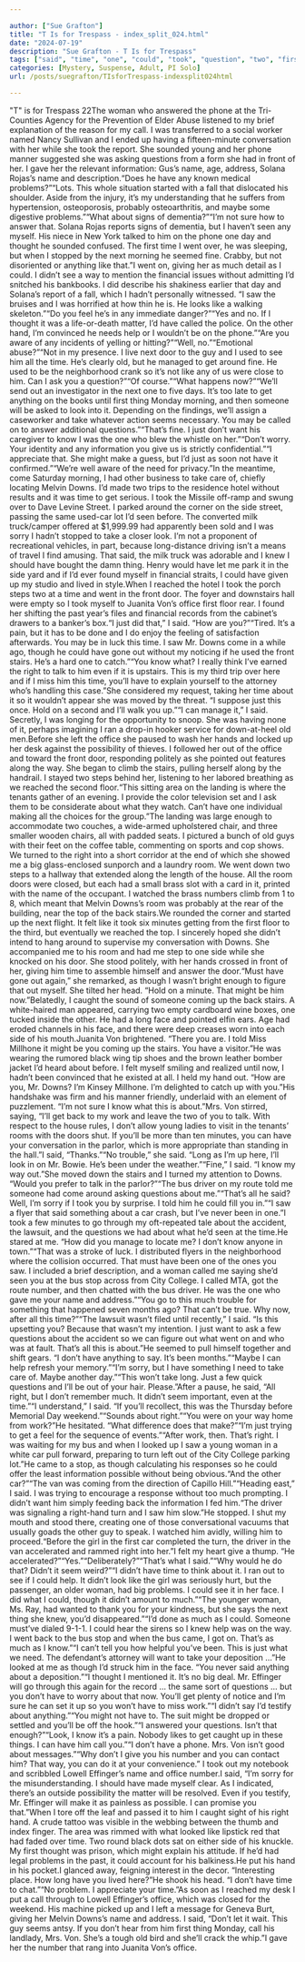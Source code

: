 ```yaml
---

author: ["Sue Grafton"]
title: "T Is for Trespass - index_split_024.html"
date: "2024-07-19"
description: "Sue Grafton - T Is for Trespass"
tags: ["said", "time", "one", "could", "took", "question", "two", "first", "like", "get", "down", "name", "went", "much", "way", "saw", "look", "hand", "door", "take", "know", "might", "von", "office", "right"]
categories: [Mystery, Suspense, Adult, PI Solo]
url: /posts/suegrafton/TIsforTrespass-indexsplit024html

---
```



"T" is for Trespass
22The woman who answered the phone at the Tri-Counties Agency for the Prevention of Elder Abuse listened to my brief explanation of the reason for my call. I was transferred to a social worker named Nancy Sullivan and I ended up having a fifteen-minute conversation with her while she took the report. She sounded young and her phone manner suggested she was asking questions from a form she had in front of her. I gave her the relevant information: Gus’s name, age, address, Solana Rojas’s name and description.“Does he have any known medical problems?”“Lots. This whole situation started with a fall that dislocated his shoulder. Aside from the injury, it’s my understanding that he suffers from hypertension, osteoporosis, probably osteoarthritis, and maybe some digestive problems.”“What about signs of dementia?”“I’m not sure how to answer that. Solana Rojas reports signs of dementia, but I haven’t seen any myself. His niece in New York talked to him on the phone one day and thought he sounded confused. The first time I went over, he was sleeping, but when I stopped by the next morning he seemed fine. Crabby, but not disoriented or anything like that.”I went on, giving her as much detail as I could. I didn’t see a way to mention the financial issues without admitting I’d snitched his bankbooks. I did describe his shakiness earlier that day and Solana’s report of a fall, which I hadn’t personally witnessed. “I saw the bruises and I was horrified at how thin he is. He looks like a walking skeleton.”“Do you feel he’s in any immediate danger?”“Yes and no. If I thought it was a life-or-death matter, I’d have called the police. On the other hand, I’m convinced he needs help or I wouldn’t be on the phone.”“Are you aware of any incidents of yelling or hitting?”“Well, no.”“Emotional abuse?”“Not in my presence. I live next door to the guy and I used to see him all the time. He’s clearly old, but he managed to get around fine. He used to be the neighborhood crank so it’s not like any of us were close to him. Can I ask you a question?”“Of course.”“What happens now?”“We’ll send out an investigator in the next one to five days. It’s too late to get anything on the books until first thing Monday morning, and then someone will be asked to look into it. Depending on the findings, we’ll assign a caseworker and take whatever action seems necessary. You may be called on to answer additional questions.”“That’s fine. I just don’t want his caregiver to know I was the one who blew the whistle on her.”“Don’t worry. Your identity and any information you give us is strictly confidential.”“I appreciate that. She might make a guess, but I’d just as soon not have it confirmed.”“We’re well aware of the need for privacy.”In the meantime, come Saturday morning, I had other business to take care of, chiefly locating Melvin Downs. I’d made two trips to the residence hotel without results and it was time to get serious. I took the Missile off-ramp and swung over to Dave Levine Street. I parked around the corner on the side street, passing the same used-car lot I’d seen before. The converted milk truck/camper offered at $1,999.99 had apparently been sold and I was sorry I hadn’t stopped to take a closer look. I’m not a proponent of recreational vehicles, in part, because long-distance driving isn’t a means of travel I find amusing. That said, the milk truck was adorable and I knew I should have bought the damn thing. Henry would have let me park it in the side yard and if I’d ever found myself in financial straits, I could have given up my studio and lived in style.When I reached the hotel I took the porch steps two at a time and went in the front door. The foyer and downstairs hall were empty so I took myself to Juanita Von’s office first floor rear. I found her shifting the past year’s files and financial records from the cabinet’s drawers to a banker’s box.“I just did that,” I said. “How are you?”“Tired. It’s a pain, but it has to be done and I do enjoy the feeling of satisfaction afterwards. You may be in luck this time. I saw Mr. Downs come in a while ago, though he could have gone out without my noticing if he used the front stairs. He’s a hard one to catch.”“You know what? I really think I’ve earned the right to talk to him even if it is upstairs. This is my third trip over here and if I miss him this time, you’ll have to explain yourself to the attorney who’s handling this case.”She considered my request, taking her time about it so it wouldn’t appear she was moved by the threat. “I suppose just this once. Hold on a second and I’ll walk you up.”“I can manage it,” I said. Secretly, I was longing for the opportunity to snoop. She was having none of it, perhaps imagining I ran a drop-in hooker service for down-at-heel old men.Before she left the office she paused to wash her hands and locked up her desk against the possibility of thieves. I followed her out of the office and toward the front door, responding politely as she pointed out features along the way. She began to climb the stairs, pulling herself along by the handrail. I stayed two steps behind her, listening to her labored breathing as we reached the second floor.“This sitting area on the landing is where the tenants gather of an evening. I provide the color television set and I ask them to be considerate about what they watch. Can’t have one individual making all the choices for the group.”The landing was large enough to accommodate two couches, a wide-armed upholstered chair, and three smaller wooden chairs, all with padded seats. I pictured a bunch of old guys with their feet on the coffee table, commenting on sports and cop shows. We turned to the right into a short corridor at the end of which she showed me a big glass-enclosed sunporch and a laundry room. We went down two steps to a hallway that extended along the length of the house. All the room doors were closed, but each had a small brass slot with a card in it, printed with the name of the occupant. I watched the brass numbers climb from 1 to 8, which meant that Melvin Downs’s room was probably at the rear of the building, near the top of the back stairs.We rounded the corner and started up the next flight. It felt like it took six minutes getting from the first floor to the third, but eventually we reached the top. I sincerely hoped she didn’t intend to hang around to supervise my conversation with Downs. She accompanied me to his room and had me step to one side while she knocked on his door. She stood politely, with her hands crossed in front of her, giving him time to assemble himself and answer the door.“Must have gone out again,” she remarked, as though I wasn’t bright enough to figure that out myself. She tilted her head. “Hold on a minute. That might be him now.”Belatedly, I caught the sound of someone coming up the back stairs. A white-haired man appeared, carrying two empty cardboard wine boxes, one tucked inside the other. He had a long face and pointed elfin ears. Age had eroded channels in his face, and there were deep creases worn into each side of his mouth.Juanita Von brightened. “There you are. I told Miss Millhone it might be you coming up the stairs. You have a visitor.”He was wearing the rumored black wing tip shoes and the brown leather bomber jacket I’d heard about before. I felt myself smiling and realized until now, I hadn’t been convinced that he existed at all. I held my hand out. “How are you, Mr. Downs? I’m Kinsey Millhone. I’m delighted to catch up with you.”His handshake was firm and his manner friendly, underlaid with an element of puzzlement. “I’m not sure I know what this is about.”Mrs. Von stirred, saying, “I’ll get back to my work and leave the two of you to talk. With respect to the house rules, I don’t allow young ladies to visit in the tenants’ rooms with the doors shut. If you’ll be more than ten minutes, you can have your conversation in the parlor, which is more appropriate than standing in the hall.”I said, “Thanks.”“No trouble,” she said. “Long as I’m up here, I’ll look in on Mr. Bowie. He’s been under the weather.”“Fine,” I said. “I know my way out.”She moved down the stairs and I turned my attention to Downs. “Would you prefer to talk in the parlor?”“The bus driver on my route told me someone had come around asking questions about me.”“That’s all he said? Well, I’m sorry if I took you by surprise. I told him he could fill you in.”“I saw a flyer that said something about a car crash, but I’ve never been in one.”I took a few minutes to go through my oft-repeated tale about the accident, the lawsuit, and the questions we had about what he’d seen at the time.He stared at me. “How did you manage to locate me? I don’t know anyone in town.”“That was a stroke of luck. I distributed flyers in the neighborhood where the collision occurred. That must have been one of the ones you saw. I included a brief description, and a woman called me saying she’d seen you at the bus stop across from City College. I called MTA, got the route number, and then chatted with the bus driver. He was the one who gave me your name and address.”“You go to this much trouble for something that happened seven months ago? That can’t be true. Why now, after all this time?”“The lawsuit wasn’t filed until recently,” I said. “Is this upsetting you? Because that wasn’t my intention. I just want to ask a few questions about the accident so we can figure out what went on and who was at fault. That’s all this is about.”He seemed to pull himself together and shift gears. “I don’t have anything to say. It’s been months.”“Maybe I can help refresh your memory.”“I’m sorry, but I have something I need to take care of. Maybe another day.”“This won’t take long. Just a few quick questions and I’ll be out of your hair. Please.”After a pause, he said, “All right, but I don’t remember much. It didn’t seem important, even at the time.”“I understand,” I said. “If you’ll recollect, this was the Thursday before Memorial Day weekend.”“Sounds about right.”“You were on your way home from work?”He hesitated. “What difference does that make?”“I’m just trying to get a feel for the sequence of events.”“After work, then. That’s right. I was waiting for my bus and when I looked up I saw a young woman in a white car pull forward, preparing to turn left out of the City College parking lot.”He came to a stop, as though calculating his responses so he could offer the least information possible without being obvious.“And the other car?”“The van was coming from the direction of Capillo Hill.”“Heading east,” I said. I was trying to encourage a response without too much prompting. I didn’t want him simply feeding back the information I fed him.“The driver was signaling a right-hand turn and I saw him slow.”He stopped. I shut my mouth and stood there, creating one of those conversational vacuums that usually goads the other guy to speak. I watched him avidly, willing him to proceed.“Before the girl in the first car completed the turn, the driver in the van accelerated and rammed right into her.”I felt my heart give a thump. “He accelerated?”“Yes.”“Deliberately?”“That’s what I said.”“Why would he do that? Didn’t it seem weird?”“I didn’t have time to think about it. I ran out to see if I could help. It didn’t look like the girl was seriously hurt, but the passenger, an older woman, had big problems. I could see it in her face. I did what I could, though it didn’t amount to much.”“The younger woman, Ms. Ray, had wanted to thank you for your kindness, but she says the next thing she knew, you’d disappeared.”“I’d done as much as I could. Someone must’ve dialed 9-1-1. I could hear the sirens so I knew help was on the way. I went back to the bus stop and when the bus came, I got on. That’s as much as I know.”“I can’t tell you how helpful you’ve been. This is just what we need. The defendant’s attorney will want to take your deposition …”He looked at me as though I’d struck him in the face. “You never said anything about a deposition.”“I thought I mentioned it. It’s no big deal. Mr. Effinger will go through this again for the record … the same sort of questions … but you don’t have to worry about that now. You’ll get plenty of notice and I’m sure he can set it up so you won’t have to miss work.”“I didn’t say I’d testify about anything.”“You might not have to. The suit might be dropped or settled and you’ll be off the hook.”“I answered your questions. Isn’t that enough?”“Look, I know it’s a pain. Nobody likes to get caught up in these things. I can have him call you.”“I don’t have a phone. Mrs. Von isn’t good about messages.”“Why don’t I give you his number and you can contact him? That way, you can do it at your convenience.” I took out my notebook and scribbled Lowell Effinger’s name and office number.I said, “I’m sorry for the misunderstanding. I should have made myself clear. As I indicated, there’s an outside possibility the matter will be resolved. Even if you testify, Mr. Effinger will make it as painless as possible. I can promise you that.”When I tore off the leaf and passed it to him I caught sight of his right hand. A crude tattoo was visible in the webbing between the thumb and index finger. The area was rimmed with what looked like lipstick red that had faded over time. Two round black dots sat on either side of his knuckle. My first thought was prison, which might explain his attitude. If he’d had legal problems in the past, it could account for his balkiness.He put his hand in his pocket.I glanced away, feigning interest in the decor. “Interesting place. How long have you lived here?”He shook his head. “I don’t have time to chat.”“No problem. I appreciate your time.”As soon as I reached my desk I put a call through to Lowell Effinger’s office, which was closed for the weekend. His machine picked up and I left a message for Geneva Burt, giving her Melvin Downs’s name and address. I said, “Don’t let it wait. This guy seems antsy. If you don’t hear from him first thing Monday, call his landlady, Mrs. Von. She’s a tough old bird and she’ll crack the whip.”I gave her the number that rang into Juanita Von’s office.
